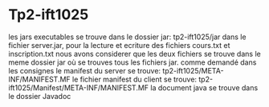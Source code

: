 # Tp2-ift1025
les jars executables se trouve dans le dossier jar: tp2-ift1025/jar 
dans le fichier server.jar, pour la lecture et ecriture des fichiers cours.txt et inscription.txt nous avons considerer que les deux fichiers se trouve dans le meme dossier jar où se trouves tous les fichiers jar. comme demandé dans les consignes
le manifest du server se trouve: tp2-ift1025/META-INF/MANIFEST.MF
le fichier manifest du client se trouve: tp2-ift1025/Manifest/META-INF/MANIFEST.MF
la document java se trouve dans le dossier Javadoc
